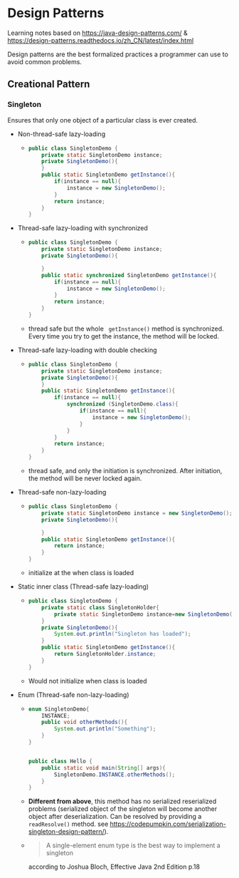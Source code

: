 # Design Patterns

Learning notes based on https://java-design-patterns.com/ & https://design-patterns.readthedocs.io/zh_CN/latest/index.html

Design patterns are the best formalized practices a programmer can use to avoid common problems.

## Creational Pattern

### Singleton

Ensures that only one object of a particular class is ever created.

- Non-thread-safe lazy-loading

  - ```java
    public class SingletonDemo {
        private static SingletonDemo instance;
        private SingletonDemo(){
        }
        public static SingletonDemo getInstance(){
            if(instance == null){
                instance = new SingletonDemo();
            }
            return instance;
        }
    }
    ```

- Thread-safe lazy-loading with synchronized 

  - ```java
    public class SingletonDemo {
        private static SingletonDemo instance;
        private SingletonDemo(){
    
        }
        public static synchronized SingletonDemo getInstance(){
            if(instance == null){
                instance = new SingletonDemo();
            }
            return instance;
        }
    }
    ```

  - thread safe but the whole ` getInstance()` method is synchronized.  Every time you try to get the instance, the method will be locked.

- Thread-safe lazy-loading with double checking

  - ```java
    public class SingletonDemo {
        private static SingletonDemo instance;
        private SingletonDemo(){
        }
        public static SingletonDemo getInstance(){
            if(instance == null){
                synchronized (SingletonDemo.class){
                    if(instance == null){
                        instance = new SingletonDemo();
                    }
                }
            }
            return instance;
        }
    }
    ```

  - thread safe, and only the initiation is synchronized. After initiation, the method will be never locked again.

- Thread-safe non-lazy-loading

  - ```java
    public class SingletonDemo {
        private static SingletonDemo instance = new SingletonDemo();
        private SingletonDemo(){
    
        }
        public static SingletonDemo getInstance(){
            return instance;
        }
    }
    ```

  - initialize at the when class is loaded

- Static inner class (Thread-safe lazy-loading)

  - ```java
    public class SingletonDemo {
        private static class SingletonHolder{
            private static SingletonDemo instance=new SingletonDemo();
        }
        private SingletonDemo(){
            System.out.println("Singleton has loaded");
        }
        public static SingletonDemo getInstance(){
            return SingletonHolder.instance;
        }
    }
    ```

  - Would not initialize when class is loaded

- Enum (Thread-safe non-lazy-loading)

  - ```java
    enum SingletonDemo{
        INSTANCE;
        public void otherMethods(){
            System.out.println("Something");
        }
    }
    
    
    public class Hello {
        public static void main(String[] args){
            SingletonDemo.INSTANCE.otherMethods();
        }
    }
    
    
    ```

  - **Different from above**, this method has no serialized reserialized problems (serialized object of the singleton will become another object after deserialization. Can be resolved by providing a `readResolve()` method. see https://codepumpkin.com/serialization-singleton-design-pattern/).

  - > A single-element enum type is the best way to implement a singleton

    according to Joshua Bloch, Effective Java 2nd Edition p.18

